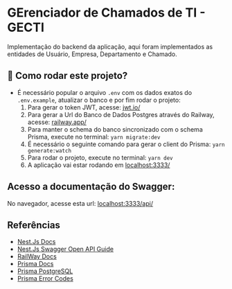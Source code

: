 # GErenciador de Chamados de TI - GECTI

Implementação do backend da aplicação, aqui foram implementados as entidades de Usuário, Empresa, Departamento e Chamado.

## :runner: Como rodar este projeto?

-   É necessário popular o arquivo `.env` com os dados exatos do `.env.example`, atualizar o banco e por fim rodar o projeto:
    1.  Para gerar o token JWT, acesse: [jwt.io/](https://jwt.io/)
    2.  Para gerar a Url do Banco de Dados Postgres através do Railway, acesse: [railway.app/](https://railway.app/)
    3.  Para manter o schema do banco sincronizado com o schema Prisma, execute no terminal: `yarn migrate:dev`
    4.  É necessário o seguinte comando para gerar o client do Prisma: `yarn generate:watch`
    5.  Para rodar o projeto, execute no terminal: `yarn dev`
    6.  A aplicação vai estar rodando em [localhost:3333/](http://localhost:3333/)

## Acesso a documentação do Swagger:

No navegador, acesse esta url: [localhost:3333/api/](http://localhost:3333/api/)

## Referências

-   [Nest.Js Docs](https://docs.nestjs.com/)
-   [Nest.Js Swagger Open API Guide](https://docs.nestjs.com/openapi/introduction)
-   [RailWay Docs](https://docs.railway.app/)
-   [Prisma Docs](https://www.prisma.io/docs/getting-started)
-   [Prisma PostgreSQL](https://www.prisma.io/docs/reference/api-reference/prisma-schema-reference#specify-a-postgresql-data-source)
-   [Prisma Error Codes](https://www.prisma.io/docs/reference/api-reference/error-reference#error-codes)

